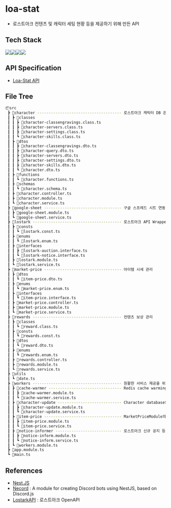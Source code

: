 # loa-stat
- 로스트아크 컨텐츠 및 캐릭터 세팅 현황 등을 제공하기 위해 만든 API
## Tech Stack
<img src="https://img.shields.io/badge/nest.js-E0234E?style=for-the-badge&logo=nestjs&logoColor=white"><img src="https://img.shields.io/badge/typescript-3178C6?style=for-the-badge&logo=typescript&logoColor=white"><img src="https://img.shields.io/badge/mongodb-47A248?style=for-the-badge&logo=mongodb&logoColor=white"><img src="https://img.shields.io/badge/redis-DC382D?style=for-the-badge&logo=redis&logoColor=white">
## API Specification
- [Loa-Stat API](http://34.64.181.235:7942/api)
## File Tree
```bash
📦src
 ┣ 📂character ------------------------------------- 로스트아크 캐릭터 DB 관리
 ┃ ┣ 📂classes
 ┃ ┃ ┣ 📜character-classengravings.class.ts
 ┃ ┃ ┣ 📜character-servers.class.ts
 ┃ ┃ ┣ 📜character-settings.class.ts
 ┃ ┃ ┗ 📜character-skills.class.ts
 ┃ ┣ 📂dtos
 ┃ ┃ ┣ 📜character-classengravings.dto.ts
 ┃ ┃ ┣ 📜character-query.dto.ts
 ┃ ┃ ┣ 📜character-servers.dto.ts
 ┃ ┃ ┣ 📜character-settings.dto.ts
 ┃ ┃ ┣ 📜character-skills.dto.ts
 ┃ ┃ ┗ 📜character.dto.ts
 ┃ ┣ 📂functions
 ┃ ┃ ┗ 📜character.functions.ts
 ┃ ┣ 📂schemas
 ┃ ┃ ┗ 📜character.schema.ts
 ┃ ┣ 📜character.controller.ts
 ┃ ┣ 📜character.module.ts
 ┃ ┗ 📜character.service.ts
 ┣ 📂google-sheet ---------------------------------- 구글 스프레드 시트 연동 (GoogleSheet API 사용)
 ┃ ┣ 📜google-sheet.module.ts
 ┃ ┗ 📜google-sheet.service.ts
 ┣ 📂lostark --------------------------------------- 로스트아크 API Wrapper (API key 관리 등)
 ┃ ┣ 📂consts
 ┃ ┃ ┗ 📜lostark.const.ts
 ┃ ┣ 📂enums
 ┃ ┃ ┗ 📜lostark.enum.ts
 ┃ ┣ 📂interfaces
 ┃ ┃ ┣ 📜lostark-auction.interface.ts
 ┃ ┃ ┗ 📜lostark-notice.interface.ts
 ┃ ┣ 📜lostark.module.ts
 ┃ ┗ 📜lostark.service.ts
 ┣ 📂market-price ---------------------------------- 아이템 시세 관리
 ┃ ┣ 📂dtos
 ┃ ┃ ┗ 📜item-price.dto.ts
 ┃ ┣ 📂enums
 ┃ ┃ ┗ 📜market-price.enum.ts
 ┃ ┣ 📂interfaces
 ┃ ┃ ┗ 📜item-price.interface.ts
 ┃ ┣ 📜market-price.controller.ts
 ┃ ┣ 📜market-price.module.ts
 ┃ ┗ 📜market-price.service.ts
 ┣ 📂rewards --------------------------------------- 컨텐츠 보상 관리
 ┃ ┣ 📂classes
 ┃ ┃ ┗ 📜reward.class.ts
 ┃ ┣ 📂consts
 ┃ ┃ ┗ 📜rewards.const.ts
 ┃ ┣ 📂dtos
 ┃ ┃ ┗ 📜reward.dto.ts
 ┃ ┣ 📂enums
 ┃ ┃ ┗ 📜rewards.enum.ts
 ┃ ┣ 📜rewards.controller.ts
 ┃ ┣ 📜rewards.module.ts
 ┃ ┗ 📜rewards.service.ts
 ┣ 📂utils
 ┃ ┗ 📜date.ts
 ┣ 📂workers --------------------------------------- 원활한 서비스 제공을 위해 주기적으로 실행되는 모듈들
 ┃ ┣ 📂cache-warmer -------------------------------- Redis cache warming
 ┃ ┃ ┣ 📜cache-warmer.module.ts
 ┃ ┃ ┗ 📜cache-warmer.service.ts
 ┃ ┣ 📂character-update ---------------------------- Character database의 데이터를 주기적으로 갱신
 ┃ ┃ ┣ 📜character-update.module.ts
 ┃ ┃ ┗ 📜character-update.service.ts
 ┃ ┣ 📂item-price ---------------------------------- MarketPriceModule의 아이템 가격을 주기적으로 갱신
 ┃ ┃ ┣ 📜item-price.module.ts
 ┃ ┃ ┗ 📜item-price.service.ts
 ┃ ┣ 📂notice-informer ----------------------------- 로스트아크 신규 공지 등록시 디스코드 채널로 알림 (Necord 모듈 사용)
 ┃ ┃ ┣ 📜notice-inform.module.ts
 ┃ ┃ ┗ 📜notice-inform.service.ts
 ┃ ┗ 📜workers.module.ts
 ┣ 📜app.module.ts
 ┗ 📜main.ts
```
## References
- [Nest.JS](https://docs.nestjs.com/)
- [Necord](https://necord.org/) : A module for creating Discord bots using NestJS, based on Discord.js
- [LostarkAPI](https://developer-lostark.game.onstove.com/) : 로스트아크 OpenAPI
